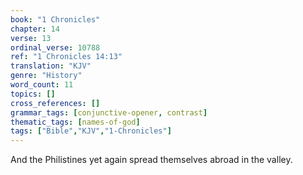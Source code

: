 ```yaml
---
book: "1 Chronicles"
chapter: 14
verse: 13
ordinal_verse: 10788
ref: "1 Chronicles 14:13"
translation: "KJV"
genre: "History"
word_count: 11
topics: []
cross_references: []
grammar_tags: [conjunctive-opener, contrast]
thematic_tags: [names-of-god]
tags: ["Bible","KJV","1-Chronicles"]
---
```

And the Philistines yet again spread themselves abroad in the valley.
